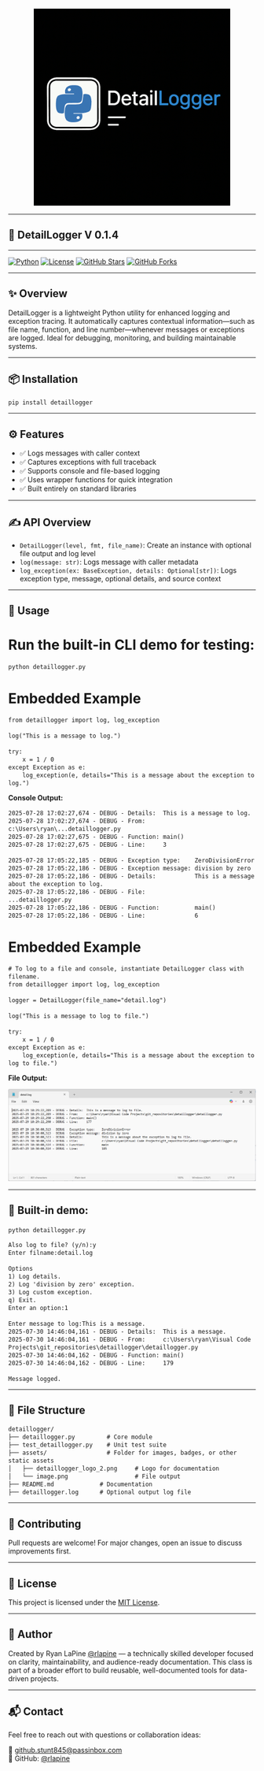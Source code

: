 <p align="center">
  <img src="https://raw.githubusercontent.com/rlapine/detaillogger/refs/heads/main/assets/detaillogger_logo_2.png" alt="DetailLogger logo" width="400"/>
</p>

---

## 🎨 DetailLogger V 0.1.4

---

[![Python](https://img.shields.io/badge/python-3.10%2B-blue)](https://www.python.org/downloads/)
[![License](https://img.shields.io/badge/license-MIT-green)](LICENSE)
[![GitHub Stars](https://img.shields.io/github/stars/rlapine/detaillogger?style=social)](https://github.com/rlapine/detaillogger/stargazers)
[![GitHub Forks](https://img.shields.io/github/forks/rlapine/detaillogger?style=social)](https://github.com/rlapine/detaillogger/network/members)

---

## ✨ Overview

DetailLogger is a lightweight Python utility for enhanced logging and exception tracing. It automatically captures contextual information—such as file name, function, and line number—whenever messages or exceptions are logged. Ideal for debugging, monitoring, and building maintainable systems.

---

## 📦 Installation

`pip install detaillogger`

---

## ⚙️ Features

- ✅ Logs messages with caller context  
- ✅ Captures exceptions with full traceback  
- ✅ Supports console and file-based logging  
- ✅ Uses wrapper functions for quick integration  
- ✅ Built entirely on standard libraries

---

## ✍️ API Overview

- `DetailLogger(level, fmt, file_name)`: Create an instance with optional file output and log level  
- `log(message: str)`: Logs message with caller metadata  
- `log_exception(ex: BaseException, details: Optional[str])`: Logs exception type, message, optional details, and source context

---

## 🧪 Usage

# Run the built-in CLI demo for testing:

`python detaillogger.py`

# Embedded Example

```
from detaillogger import log, log_exception

log("This is a message to log.")

try:
    x = 1 / 0
except Exception as e:
    log_exception(e, details="This is a message about the exception to log.")
```

**Console Output:**

```
2025-07-28 17:02:27,674 - DEBUG - Details:  This is a message to log.
2025-07-28 17:02:27,674 - DEBUG - From:     c:\Users\ryan\...detaillogger.py
2025-07-28 17:02:27,675 - DEBUG - Function: main()
2025-07-28 17:02:27,675 - DEBUG - Line:     3

2025-07-28 17:05:22,185 - DEBUG - Exception type:    ZeroDivisionError
2025-07-28 17:05:22,186 - DEBUG - Exception message: division by zero
2025-07-28 17:05:22,186 - DEBUG - Details:           This is a message about the exception to log.
2025-07-28 17:05:22,186 - DEBUG - File:              ...detaillogger.py
2025-07-28 17:05:22,186 - DEBUG - Function:          main()
2025-07-28 17:05:22,186 - DEBUG - Line:              6
```

# Embedded Example

```
# To log to a file and console, instantiate DetailLogger class with filename.
from detaillogger import log, log_exception

logger = DetailLogger(file_name="detail.log")

log("This is a message to log to file.")

try:
    x = 1 / 0
except Exception as e:
    log_exception(e, details="This is a message about the exception to log to file.")
```

**File Output:**

![detail.log](https://raw.githubusercontent.com/rlapine/detaillogger/main/assets/image.png)

---

## 🔧 Built-in demo:

`python detaillogger.py`

```
Also log to file? (y/n):y
Enter filname:detail.log

Options
1) Log details.
2) Log 'division by zero' exception.
3) Log custom exception.
q) Exit.
Enter an option:1

Enter message to log:This is a message.
2025-07-30 14:46:04,161 - DEBUG - Details:  This is a message.
2025-07-30 14:46:04,161 - DEBUG - From:     c:\Users\ryan\Visual Code Projects\git_repositories\detaillogger\detaillogger.py
2025-07-30 14:46:04,162 - DEBUG - Function: main()
2025-07-30 14:46:04,162 - DEBUG - Line:     179

Message logged.
```

---

## 🧱 File Structure

```
detaillogger/
├── detaillogger.py         # Core module
├── test_detaillogger.py    # Unit test suite
├── assets/                 # Folder for images, badges, or other static assets
│   ├── detaillogger_logo_2.png     # Logo for documentation
│   └── image.png                   # File output 
├── README.md             # Documentation
├── detaillogger.log      # Optional output log file
```

---

## 🤝 Contributing

Pull requests are welcome! For major changes, open an issue to discuss improvements first.

---

## 📄 License

This project is licensed under the [MIT License](LICENSE).

---

## 👤 Author

Created by Ryan LaPine [@rlapine](https://github.com/rlapine) — a technically skilled developer focused on clarity, maintainability, and audience-ready documentation. This class is part of a broader effort to build reusable, well-documented tools for data-driven projects.

---

## 📬 Contact

Feel free to reach out with questions or collaboration ideas:

📧 github.stunt845@passinbox.com  
🔗 GitHub: [@rlapine](https://github.com/rlapine)
